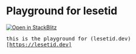 # Playground for lesetid

[![Open in StackBlitz](https://developer.stackblitz.com/img/open_in_stackblitz.svg)](https://stackblitz.com/github/luxass/lesetid/tree/main/www)

<samp>this is the playground for (lesetid.dev)[https://lesetid.dev]</samp>
